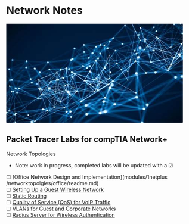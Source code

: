 # Network Notes

![My App](./app.png)

## Packet Tracer Labs for compTIA Network+
Network Topologies  
* Note: work in progress, completed labs will be updated with a &#9745;  

&#9744; [Office Network Design and Implementation](modules/1netplus
/networktopolgies/office/readme.md)  
&#9744; [Setting Up a Guest Wireless Network](modules/1netplus/networktopologies/guest/readme.md)  
&#9744; [Static Routing](modules/1netplus/networktopologies/static/readme.md)  
&#9744; [Quality of Service (QoS) for VoIP Traffic](modules/1netplus/networktopologies/quality/readme.md)  
&#9744; [VLANs for Guest and Corporate Networks](modules/1netplus/networktopologies/vlans/readme.md)  
&#9744; [Radius Server for Wireless Authentication](modules/1netplus/networktopologies/radius/readme.md)  
